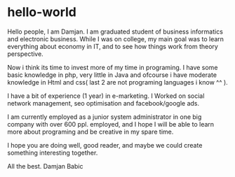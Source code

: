 # hello-world

Hello people,
I am Damjan. I am  graduated student of business informatics and electronic business. 
While I was on college, my main goal was to learn everything about economy in IT, and to see how things work from theory perspective.

Now i think its time to invest more of my time in programing. I have some basic knowledge in php, very little in Java and ofcourse i have  moderate knowledge in Html and css( last 2 are not programing languages i know ^^ ).

I have a bit of experience (1 year) in e-marketing. I Worked on social network management, seo optimisation and facebook/google ads.

I am currently employed as a junior system administrator in one big company with over 600 ppl. employed, and I hope I will be able to learn more about programing and be creative in my spare time.

I hope you are doing well, good reader, and maybe we could create something interesting together.

All the best.
Damjan Babic
 
